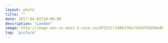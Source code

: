 ```yaml
---
layout: photo
title: ""
date: 2017-04-02T10:00:00
description: "London"
image: http://image-aws-us-west-2.vsco.co/0f5237/14863784/59d3f5d26be8ba3aad000006/1600x905/vsco59d3f5e2d22b4.jpg
tag: 'picture'
---
```



